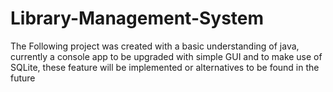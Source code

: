 # Library-Management-System
The Following project was created with a basic understanding of java, currently a console app to be upgraded with simple GUI and to make use of SQLite, these feature will be implemented or alternatives to be found in the future

